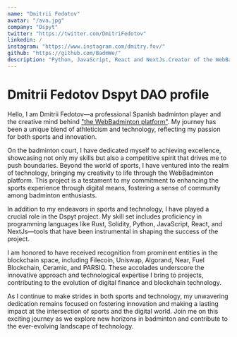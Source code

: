 ```yaml
---
name: "Dmitrii Fedotov"
avatar: "/ava.jpg"
company: "Dspyt"
twitter: "https://twitter.com/DmitriFedotov"
linkedin: /
instagram: "https://www.instagram.com/dmitry.fov/"
github: "https://github.com/BadmWe/"
description: "Python, JavaScript, React and NextJs.Creator of the WebBadminton project. Spanish badminton player"
---
```


<h1 className="mt-2 text-3xl font-bold tracking-tight text-center text-gray-900 sm:text-4xl">
    Dmitrii Fedotov Dspyt DAO profile
</h1>

<div className="mt-6 max-w-xl text-base leading-7 dark:text-gray-100 text-gray-700 lg:max-w-none">

Hello, I am Dmitrii Fedotov—a professional Spanish badminton player and the creative mind behind ["the WebBadminton platform"](https://twitter.com/WebBadminton4u). My journey has been a unique blend of athleticism and technology, reflecting my passion for both sports and innovation.

On the badminton court, I have dedicated myself to achieving excellence, showcasing not only my skills but also a competitive spirit that drives me to push boundaries. Beyond the world of sports, I have ventured into the realm of technology, bringing my creativity to life through the WebBadminton platform. This project is a testament to my commitment to enhancing the sports experience through digital means, fostering a sense of community among badminton enthusiasts.

In addition to my endeavors in sports and technology, I have played a crucial role in the Dspyt project. My skill set includes proficiency in programming languages like Rust, Solidity, Python, JavaScript, React, and NextJs—tools that have been instrumental in shaping the success of the project.

I am honored to have received recognition from prominent entities in the blockchain space, including Filecoin, Uniswap, Algorand, Near, Fuel Blockchain, Ceramic, and PARSIQ. These accolades underscore the innovative approach and technological expertise I bring to projects, contributing to the evolution of digital finance and blockchain technology.

As I continue to make strides in both sports and technology, my unwavering dedication remains focused on fostering innovation and making a lasting impact at the intersection of sports and the digital world. Join me on this exciting journey as we explore new horizons in badminton and contribute to the ever-evolving landscape of technology.

</div>